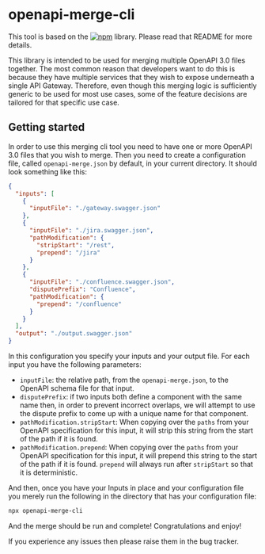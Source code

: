 # openapi-merge-cli

This tool is based on the [![npm](https://img.shields.io/npm/v/openapi-merge?label=openapi-merge&logo=npm)](https://bit.ly/2WnIytF) library. Please read that README for more details.

This library is intended to be used for merging multiple OpenAPI 3.0 files together. The most common reason that developers want to do this is because
they have multiple services that they wish to expose underneath a single API Gateway. Therefore, even though this merging logic is sufficiently generic to be 
used for most use cases, some of the feature decisions are tailored for that specific use case.

## Getting started

In order to use this merging cli tool you need to have one or more OpenAPI 3.0 files that you wish to merge. Then you need to create a configuration file,
called `openapi-merge.json` by default, in your current directory. It should look something like this:

``` json
{
  "inputs": [
    {
      "inputFile": "./gateway.swagger.json"
    },
    {
      "inputFile": "./jira.swagger.json",
      "pathModification": {
        "stripStart": "/rest",
        "prepend": "/jira"
      }
    },
    {
      "inputFile": "./confluence.swagger.json",
      "disputePrefix": "Confluence",
      "pathModification": {
        "prepend": "/confluence"
      }
    }
  ], 
  "output": "./output.swagger.json"
}
```

In this configuration you specify your inputs and your output file. For each input you have the following parameters:

 * `inputFile`: the relative path, from the `openapi-merge.json`, to the OpenAPI schema file for that input.
 * `disputePrefix`: if two inputs both define a component with the same name then, in order to prevent incorrect overlaps, we will attempt to use the dispute prefix to come up with a unique name for that component.
 * `pathModification.stripStart`: When copying over the `paths` from your OpenAPI specification for this input, it will strip this string from the start of the path if it is found.
 * `pathModification.prepend`: When copying over the `paths` from your OpenAPI specification for this input, it will prepend this string to the start of the path if it is found. `prepend` will always run after `stripStart` so that it is deterministic.

And then, once you have your Inputs in place and your configuration file you merely run the following in the directory that has your configuration file:

``` bash
npx openapi-merge-cli
```

And the merge should be run and complete! Congratulations and enjoy!

If you experience any issues then please raise them in the bug tracker.